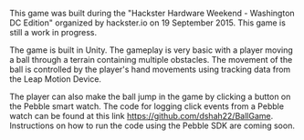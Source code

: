 This game was built during the "Hackster Hardware Weekend - Washington DC Edition" organized by hackster.io on 19 September 2015. This game is still a work in progress.

The game is built in Unity. The gameplay is very basic with a player moving a ball through a terrain containing multiple obstacles. The movement of the ball is controlled by the player's hand movements using tracking data from the Leap Motion Device. 

The player can also make the ball jump in the game by clicking a button on the Pebble smart watch.
The code for logging click events from a Pebble watch can be found at this link https://github.com/dshah22/BallGame.
Instructions on how to run the code using the Pebble SDK are coming soon.

